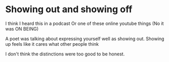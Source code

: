 # Showing out and showing off 

I think I heard this in a podcast
Or one of these online youtube things
(No it was ON BEING)

A poet was talking about expressing yourself well as showing out.
Showing up feels like it cares what other people think

I don't think the distinctions were too good to be honest.